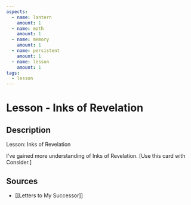 ```yaml
---
aspects: 
  - name: lantern
    amount: 1
  - name: moth
    amount: 1
  - name: memory
    amount: 1
  - name: persistent
    amount: 1
  - name: lesson
    amount: 1
tags:
  - lesson
---
```


# Lesson - Inks of Revelation

## Description
Lesson: Inks of Revelation

I've gained more understanding of Inks of Revelation. [Use this card with Consider.]
## Sources
- [[Letters to My Successor]]